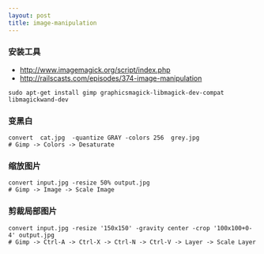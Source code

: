 ```yaml
---
layout: post
title: image-manipulation
---
```


### 安装工具

- <http://www.imagemagick.org/script/index.php>
- <http://railscasts.com/episodes/374-image-manipulation>

~~~
sudo apt-get install gimp graphicsmagick-libmagick-dev-compat libmagickwand-dev
~~~

### 变黑白


~~~
convert  cat.jpg  -quantize GRAY -colors 256  grey.jpg
# Gimp -> Colors -> Desaturate
~~~

### 缩放图片

~~~
convert input.jpg -resize 50% output.jpg
# Gimp -> Image -> Scale Image
~~~

### 剪裁局部图片

~~~
convert input.jpg -resize '150x150' -gravity center -crop '100x100+0-4' output.jpg
# Gimp -> Ctrl-A -> Ctrl-X -> Ctrl-N -> Ctrl-V -> Layer -> Scale Layer
~~~

